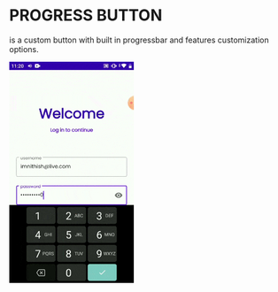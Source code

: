 # PROGRESS BUTTON
is a custom button with built in progressbar and features customization options.


<img src="https://github.com/imnithish/progress_button/blob/master/progress_button_demo.gif" width="225" height="400"/>
